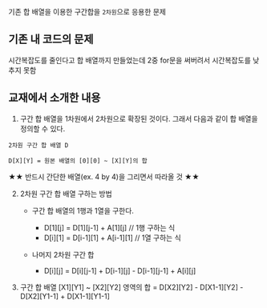 
기존 합 배열을 이용한 구간합을 `2차원`으로 응용한 문제 

## 기존 내 코드의 문제 

시간복잡도를 줄인다고 합 배열까지 만들었는데 2중 for문을 써버려서 시간복잡도를 낮추지 못함 

## 교재에서 소개한 내용

1) 구간 합 배열을 1차원에서 2차원으로 확장된 것이다. 그래서 다음과 같이 합 배열을 정의할 수 있다.

```
2차원 구간 합 배열 D

D[X][Y] = 원본 배열의 [0][0] ~ [X][Y]의 합 
```

★★ 반드시 간단한 배열(ex. 4 by 4)을 그리면서 따라올 것 ★★

2) 2차원 구간 합 배열 구하는 방법
    - 구간 합 배열의 1행과 1열을 구한다. 
        - D[1][j] = D[1][j-1] + A[1][j] // 1행 구하는 식
        - D[i][1] = D[i-1][1] + A[i-1][1] // 1열 구하는 식
    
    - 나머지 2차원 구간 합 
        - D[i][j] = D[i][j-1] + D[i-1][j] - D[i-1][j-1] + A[i][j] 

3) 구간 합 배열
[X1][Y1] ~ [X2][Y2] 영역의 합 = D[X2][Y2] - D[X1-1][Y2] - D[X2][Y1-1] + D[X1-1][Y1-1]